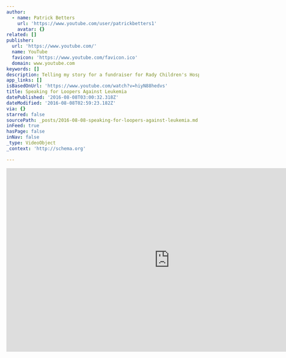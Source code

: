 ```yaml
---
author:
  - name: Patrick Betters
    url: 'https://www.youtube.com/user/patrickbetters1'
    avatar: {}
related: []
publisher:
  url: 'https://www.youtube.com/'
  name: YouTube
  favicon: 'https://www.youtube.com/favicon.ico'
  domain: www.youtube.com
keywords: []
description: Telling my story for a fundraiser for Rady Children's Hospital San Diego.
app_links: []
isBasedOnUrl: 'https://www.youtube.com/watch?v=hiyN88hedvs'
title: Speaking for Loopers Against Leukemia
datePublished: '2016-08-08T03:00:32.318Z'
dateModified: '2016-08-08T02:59:23.182Z'
via: {}
starred: false
sourcePath: _posts/2016-08-08-speaking-for-loopers-against-leukemia.md
inFeed: true
hasPage: false
inNav: false
_type: VideoObject
_context: 'http://schema.org'

---
```

<iframe src="https://cdn.embedly.com/widgets/media.html?src=https%3A%2F%2Fwww.youtube.com%2Fembed%2FhiyN88hedvs%3Ffeature%3Doembed&amp;url=http%3A%2F%2Fwww.youtube.com%2Fwatch%3Fv%3DhiyN88hedvs&amp;image=https%3A%2F%2Fi.ytimg.com%2Fvi%2FhiyN88hedvs%2Fhqdefault.jpg&amp;key=b7d04c9b404c499eba89ee7072e1c4f7&amp;type=text%2Fhtml&amp;schema=youtube" width="854" height="480" scrolling="no" frameborder="0" allowfullscreen="" style=""></iframe>